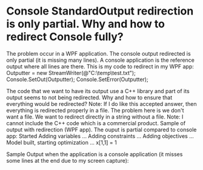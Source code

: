 
# Console StandardOutput redirection is only partial. Why and how to redirect Console fully?

The problem occur in a WPF application. The console output redirected is only partial (it is missing many lines). A console application is the reference output where all lines are there.
This is my code to redirect in my WPF app:
Outputter = new StreamWriter(@"C:\temp\test.txt");
Console.SetOut(Outputter);
Console.SetError(Outputter);

The code that we want to have its output use a C++ library and part of its output seems to not being redirected. Why and how to ensure that everything would be redirected?
Note: If I do like this accepted answer, then everything is redirected properly in a file. The problem here is we don't want a file. We want to redirect directly in a string without a file.
Note: I cannot include the C++ code which is a commercial product.
Sample of output with redirection (WPF app). The ouput is partial compared to console app:
Started
Adding variables ...
Adding constraints ...
Adding objectives ...
Model built, starting optimization ...
x[1,1] = 1

Sample Output when the application is a console application (it misses some lines at the end due to my screen capture):


        